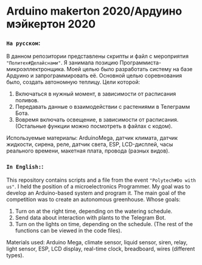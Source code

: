 # Arduino makerton 2020/Ардуино мэйкертон 2020
### `На русском`:
В данном репозитории представлены скрипты и файл с мероприятия `"Политех#Делайснами"`. Я занимала позицию Программиста-микроэллектронщика. Моей целью было разработать систему на базе Ардуино и запрограммировать её. Основной целью соревнования было, создать автономную теплицу.
Цели которой:
1. Включаться в нужный момент, в зависимости от расписания поливов.
2. Передавать данные о взаимодействии с растениями в Телеграмм Бота. 
3. Вовремя включать освещение, в зависимости от расписания.
(Остальные функции можно посмотреть в файлах с кодом).

Используемые материалы:
ArduinoMega, датчик климата, датчик жидкости, сирена, реле, датчик света, ESP, LCD-дисплей, часы реального времени, макетная плата, провода (разных видов).
### `In English:`:
This repository contains scripts and a file from the event `"Polytech#Do with us"`. I held the position of a microelectronics Programmer. My goal was to develop an Arduino-based system and program it. The main goal of the competition was to create an autonomous greenhouse.
Whose goals:
1. Turn on at the right time, depending on the watering schedule.
2. Send data about interaction with plants to the Telegram Bot.
3. Turn on the lights on time, depending on the schedule.
(The rest of the functions can be viewed in the code files).

Materials used:
Arduino Mega, climate sensor, liquid sensor, siren, relay, light sensor, ESP, LCD display, real-time clock, breadboard, wires (different types). 
